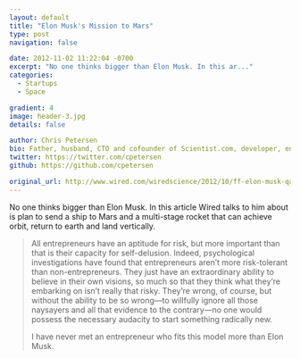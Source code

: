 ```yaml
---
layout: default
title: "Elon Musk's Mission to Mars"
type: post
navigation: false

date: 2012-11-02 11:22:04 -0700
excerpt: "No one thinks bigger than Elon Musk. In this ar..."
categories:
  - Startups
  - Space

gradient: 4
image: header-3.jpg
details: false

author: Chris Petersen
bio: Father, husband, CTO and cofounder of Scientist.com, developer, entrepreneur and technologist.
twitter: https://twitter.com/cpetersen
github: https://github.com/cpetersen

original_url: http://www.wired.com/wiredscience/2012/10/ff-elon-musk-qa/all/
---
```



No one thinks bigger than Elon Musk. In this article Wired talks to him about is plan to send a ship to Mars and a multi-stage rocket that can achieve orbit, return to earth and land vertically.

 > 
 > 
 > All entrepreneurs have an aptitude for risk, but more important than that is their capacity for self-delusion. Indeed, psychological investigations have found that entrepreneurs aren’t more risk-tolerant than non-entrepreneurs. They just have an extraordinary ability to believe in their own visions, so much so that they think what they’re embarking on isn’t really that risky. They’re wrong, of course, but without the ability to be so wrong—to willfully ignore all those naysayers and all that evidence to the contrary—no one would possess the necessary audacity to start something radically new.
 > 
 > I have never met an entrepreneur who fits this model more than Elon Musk.
 > 
 > 
